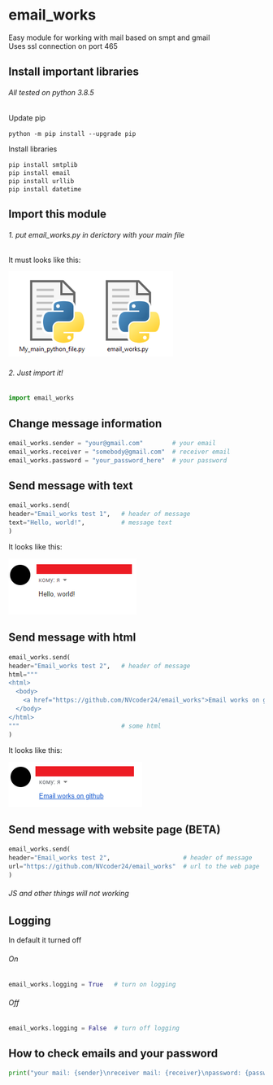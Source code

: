 # email_works
Easy module for working with mail based on smpt and gmail<br>
Uses ssl connection on port 465

## Install important libraries
###### All tested on python 3.8.5
Update pip
```shell
python -m pip install --upgrade pip
```
Install libraries
```shell
pip install smtplib
pip install email
pip install urllib
pip install datetime
```

## Import this module
###### 1. put email_works.py in derictory with your main file
It must looks like this:

![example](example.png)
###### 2. Just import it!
```python
import email_works
```
## Change message information
```python
email_works.sender = "your@gmail.com"        # your email
email_works.receiver = "somebody@gmail.com"  # receiver email
email_works.password = "your_password_here"  # your password
```

## Send message with text
```python
email_works.send(
header="Email_works test 1",   # header of message
text="Hello, world!",          # message text
)
```
It looks like this:

![example](email1.png)

## Send message with html
```python
email_works.send(
header="Email_works test 2",   # header of message
html="""
<html>
  <body>
    <a href="https://github.com/NVcoder24/email_works">Email works on github</a>
  </body>
</html>
"""                            # some html
)
```
It looks like this:

![example](email2.png)

## Send message with website page (BETA)
```python
email_works.send(
header="Email_works test 2",                    # header of message
url="https://github.com/NVcoder24/email_works"  # url to the web page
)
```
###### JS and other things will not working

## Logging
In default it turned off
###### On
```python
email_works.logging = True   # turn on logging
```
###### Off
```python
email_works.logging = False  # turn off logging
```

## How to check emails and your password
```python
print("your mail: {sender}\nreceiver mail: {receiver}\npassword: {password}".format(sender=email_works.sender, receiver=email_works.receiver, password=email_works.password))
```
